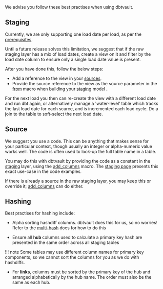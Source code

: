 We advise you follow these best practises when using dbtvault.

## Staging

Currently, we are only supporting one load date per load, as per the [prerequisites](gettingstarted.md#prerequisites).

Until a future release solves this limitation, we suggest that if the raw staging layer has a mix of load dates, 
create a view on it and filter by the load date column to ensure only a single load date value is present.

After you have done this, follow the below steps: 

- Add a reference to the view in your [sources](gettingstarted.md#setting-up-sources).
- Provide the source reference to the view as the source parameter in the [from](macros.md#from) 
macro when building your [staging](staging.md) model .

For the next load you then can re-create the view with a different load date and run dbt again, or alternatively 
manage a 'water-level' table which tracks the last load date for each source, and is incremented each load cycle.
Do a join to the table to soft-select the next load date.

## Source

We suggest you use a code. This can be anything that makes sense for your particular context, though usually an
integer or alpha-numeric value works well. The code is often used to look-up the full table name in a table.

You may do this with dbtvault by providing the code as a constant in the [staging](staging.md) layer,
using the [add_columns](macros.md#add_columns) macro. The [staging page](staging.md) presents this exact
use-case in the code examples.

If there is already a source in the raw staging layer, you may keep this or override it; 
[add_columns](macros.md#add_columns) can do either.

## Hashing

Best practises for hashing include:

- Alpha sorting hashdiff columns. dbtvault does this for us, so no worries! Refer to the [multi-hash](macros.md#multi_hash) docs for how to do this

- Ensure all **hub** columns used to calculate a primary key hash are presented in the same order across all
staging tables 

!!! note
    Some tables may use different column names for primary key components, so we cannot sort the columns for 
    you as we do with hashdiffs.

- For **links**, columns must be sorted by the primary key of the hub and arranged alphabetically by the hub name. 
The order must also be the same as each hub. 